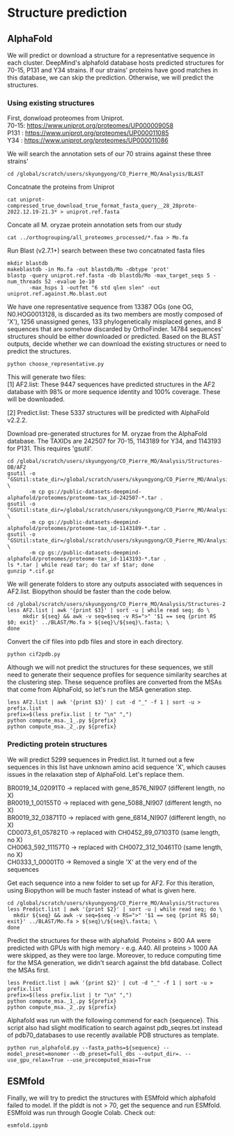 # Structure prediction

## AlphaFold
We will predict or download a structure for a representative sequence in each cluster. DeepMind's alphafold database hosts predicted structures for 70-15, P131 and Y34 strains. If our strains' proteins have good matches in this database, we can skip the prediction. Otherwise, we will predict the structures.  

### Using existing structures  

First, donwload proteomes from Uniprot.  
70-15: https://www.uniprot.org/proteomes/UP000009058  
P131 : https://www.uniprot.org/proteomes/UP000011085  
Y34  : https://www.uniprot.org/proteomes/UP000011086  

We will search the annotation sets of our 70 strains against these three strains'  
```
cd /global/scratch/users/skyungyong/CO_Pierre_MO/Analysis/BLAST
```

Concatnate the proteins from Uniprot  
```
cat uniprot-compressed_true_download_true_format_fasta_query__28_28prote-2022.12.19-21.3* > uniprot.ref.fasta
```

Concate all M. oryzae protein annotation sets from our study  
```
cat ../orthogrouping/all_proteomes_processed/*.faa > Mo.fa
```

Run Blast (v2.7.1+) search between these two concatnated fasta files  
```  
mkdir blastdb  
makeblastdb -in Mo.fa -out blastdb/Mo -dbtype 'prot'  
blastp -query uniprot.ref.fasta -db blastdb/Mo -max_target_seqs 5 -num_threads 52 -evalue 1e-10  
       -max_hsps 1 -outfmt "6 std qlen slen" -out uniprot.ref.against.Mo.blast.out
```

We have one representative sequence from 13387 OGs (one OG, N0.HOG0013128, is discarded as its two members are mostly composed of 'X'), 1256 unassigned genes, 133 phylogenetically misplaced genes, and 8 sequences that are somehow discarded by OrthoFinder. 14784 sequences' structures should be either downloaded or predicted. Based on the BLAST outputs, decide whether we can download the existing structures or need to predict the structures.  
```
python choose_representative.py
```  
  
  
This will generate two files:  
[1] AF2.list: These 9447 sequences have predicted structures in the AF2 database with 98% or more sequence identity and 100% coverage. These will be downloaded.  

[2] Predict.list: These 5337 structures will be predicted with AlphaFold v2.2.2.  

Download pre-generated structures for M. oryzae from the AlphaFold database. The TAXIDs are 242507 for 70-15, 1143189 for Y34, and 1143193 for P131. This requires 'gsutil'.

```
cd /global/scratch/users/skyungyong/CO_Pierre_MO/Analysis/Structures-DB/AF2  
gsutil -o "GSUtil:state_dir=/global/scratch/users/skyungyong/CO_Pierre_MO/Analysis/Structures/AF2" \
       -m cp gs://public-datasets-deepmind-alphafold/proteomes/proteome-tax_id-242507-*.tar .  
gsutil -o "GSUtil:state_dir=/global/scratch/users/skyungyong/CO_Pierre_MO/Analysis/Structures/AF2" \
       -m cp gs://public-datasets-deepmind-alphafold/proteomes/proteome-tax_id-1143189-*.tar .  
gsutil -o "GSUtil:state_dir=/global/scratch/users/skyungyong/CO_Pierre_MO/Analysis/Structures/AF2" \
       -m cp gs://public-datasets-deepmind-alphafold/proteomes/proteome-tax_id-1143193-*.tar .  
ls *.tar | while read tar; do tar xf $tar; done
gunzip *.cif.gz
```


We will generate folders to store any outputs associated with sequences in AF2.list. Biopython should be faster than the code below.  
```
cd /global/scratch/users/skyungyong/CO_Pierre_MO/Analysis/Structures-2
less AF2.list | awk '{print $3}' | sort -u | while read seq; do \
     mkdir ${seq} && awk -v seq=$seq -v RS=">" '$1 == seq {print RS $0; exit}' ../BLAST/Mo.fa > ${seq}\/${seq}\.fasta; \
done
```

Convert the cif files into pdb files and store in each directory.  
```
python cif2pdb.py
```

Although we will not predict the structures for these sequences, we still need to generate their sequence profiles for sequence similarity searches at the clustering step. These sequence profiles are converted from the MSAs that come from AlphaFold, so let's run the MSA generation step. 

```
less AF2.list | awk '{print $3}' | cut -d "_" -f 1 | sort -u > prefix.list  
prefix=$(less prefix.list | tr "\n" ",")    
python compute_msa._1_.py ${prefix}    
python compute_msa._2_.py ${prefix}
```       
### Predicting protein structures  

We will predict 5299 sequences in Predict.list. It turned out a few sequences in this list have unknown amino acid sequence 'X', which causes issues in the relaxation step of AlphaFold. Let's replace them. 
       
BR0019_14_02091T0  -> replaced with gene_8576_NI907 (different length, no X)  
BR0019_1_00155T0   -> replaced with gene_5088_NI907 (different length, no X)  
BR0019_32_03871T0  -> replaced with gene_6814_NI907 (different length, no X)  
CD0073_61_05782T0  -> replaced with CH0452_89_07103T0 (same length, no X)  
CH0063_592_11157T0 -> replaced with CH0072_312_10461T0 (same length, no X)  
CH0333_1_00001T0   -> Removed a single 'X' at the very end of the sequences  
       
Get each sequence into a new folder to set up for AF2. For this iteration, using Biopython will be much faster instead of what is given here. 
```
cd /global/scratch/users/skyungyong/CO_Pierre_MO/Analysis/Structures  
less Predict.list | awk '{print $2}' | sort -u | while read seq; do \
  mkdir ${seq} && awk -v seq=$seq -v RS=">" '$1 == seq {print RS $0; exit}' ../BLAST/Mo.fa > ${seq}\/${seq}\.fasta; \
done
```

Predict the structures for these with alphafold. Proteins > 800 AA were predicted with GPUs with high memory - e.g. A40. All proteins > 1000 AA were skipped, as they were too large. Moreover, to reduce computing time for the MSA generation, we didn't search against the bfd database. Collect the MSAs first.  

```
less Predict.list | awk '{print $2}' | cut -d "_" -f 1 | sort -u > prefix.list    
prefix=$(less prefix.list | tr "\n" ",")
python compute_msa._1_.py ${prefix}  
python compute_msa._2_.py ${prefix}
```

Alphafold was run with the following commend for each {sequence}. This script also had slight modification to search against pdb_seqres.txt instead of pdb70_databases to use recently available PDB structures as template.
```
python run_alphafold.py --fasta_paths=${sequence} --model_preset=monomer --db_preset=full_dbs --output_dir=. --use_gpu_relax=True --use_precomputed_msas=True
```



## ESMfold  
Finally, we will try to predict the structures with ESMfold which alphafold failed to model. If the plddt is not > 70, get the sequence and run ESMfold. ESMfold was run through Google Colab. Check out:
```
esmfold.ipynb
```
      
